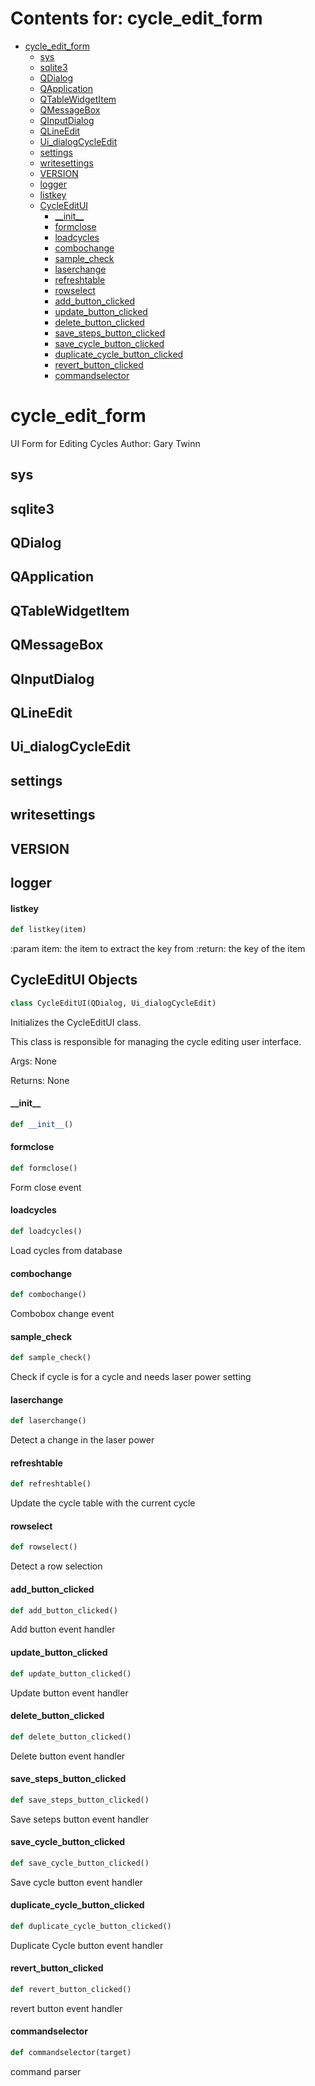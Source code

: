 # Contents for: cycle_edit_form

* [cycle\_edit\_form](#cycle_edit_form)
  * [sys](#cycle_edit_form.sys)
  * [sqlite3](#cycle_edit_form.sqlite3)
  * [QDialog](#cycle_edit_form.QDialog)
  * [QApplication](#cycle_edit_form.QApplication)
  * [QTableWidgetItem](#cycle_edit_form.QTableWidgetItem)
  * [QMessageBox](#cycle_edit_form.QMessageBox)
  * [QInputDialog](#cycle_edit_form.QInputDialog)
  * [QLineEdit](#cycle_edit_form.QLineEdit)
  * [Ui\_dialogCycleEdit](#cycle_edit_form.Ui_dialogCycleEdit)
  * [settings](#cycle_edit_form.settings)
  * [writesettings](#cycle_edit_form.writesettings)
  * [VERSION](#cycle_edit_form.VERSION)
  * [logger](#cycle_edit_form.logger)
  * [listkey](#cycle_edit_form.listkey)
  * [CycleEditUI](#cycle_edit_form.CycleEditUI)
    * [\_\_init\_\_](#cycle_edit_form.CycleEditUI.__init__)
    * [formclose](#cycle_edit_form.CycleEditUI.formclose)
    * [loadcycles](#cycle_edit_form.CycleEditUI.loadcycles)
    * [combochange](#cycle_edit_form.CycleEditUI.combochange)
    * [sample\_check](#cycle_edit_form.CycleEditUI.sample_check)
    * [laserchange](#cycle_edit_form.CycleEditUI.laserchange)
    * [refreshtable](#cycle_edit_form.CycleEditUI.refreshtable)
    * [rowselect](#cycle_edit_form.CycleEditUI.rowselect)
    * [add\_button\_clicked](#cycle_edit_form.CycleEditUI.add_button_clicked)
    * [update\_button\_clicked](#cycle_edit_form.CycleEditUI.update_button_clicked)
    * [delete\_button\_clicked](#cycle_edit_form.CycleEditUI.delete_button_clicked)
    * [save\_steps\_button\_clicked](#cycle_edit_form.CycleEditUI.save_steps_button_clicked)
    * [save\_cycle\_button\_clicked](#cycle_edit_form.CycleEditUI.save_cycle_button_clicked)
    * [duplicate\_cycle\_button\_clicked](#cycle_edit_form.CycleEditUI.duplicate_cycle_button_clicked)
    * [revert\_button\_clicked](#cycle_edit_form.CycleEditUI.revert_button_clicked)
    * [commandselector](#cycle_edit_form.CycleEditUI.commandselector)

<a id="cycle_edit_form"></a>

# cycle\_edit\_form

UI Form for Editing Cycles
Author: Gary Twinn

<a id="cycle_edit_form.sys"></a>

## sys

<a id="cycle_edit_form.sqlite3"></a>

## sqlite3

<a id="cycle_edit_form.QDialog"></a>

## QDialog

<a id="cycle_edit_form.QApplication"></a>

## QApplication

<a id="cycle_edit_form.QTableWidgetItem"></a>

## QTableWidgetItem

<a id="cycle_edit_form.QMessageBox"></a>

## QMessageBox

<a id="cycle_edit_form.QInputDialog"></a>

## QInputDialog

<a id="cycle_edit_form.QLineEdit"></a>

## QLineEdit

<a id="cycle_edit_form.Ui_dialogCycleEdit"></a>

## Ui\_dialogCycleEdit

<a id="cycle_edit_form.settings"></a>

## settings

<a id="cycle_edit_form.writesettings"></a>

## writesettings

<a id="cycle_edit_form.VERSION"></a>

## VERSION

<a id="cycle_edit_form.logger"></a>

## logger

<a id="cycle_edit_form.listkey"></a>

#### listkey

```python
def listkey(item)
```

:param item: the item to extract the key from
:return: the key of the item

<a id="cycle_edit_form.CycleEditUI"></a>

## CycleEditUI Objects

```python
class CycleEditUI(QDialog, Ui_dialogCycleEdit)
```

Initializes the CycleEditUI class.

This class is responsible for managing the cycle editing user interface.

Args:
    None

Returns:
    None

<a id="cycle_edit_form.CycleEditUI.__init__"></a>

#### \_\_init\_\_

```python
def __init__()
```

<a id="cycle_edit_form.CycleEditUI.formclose"></a>

#### formclose

```python
def formclose()
```

Form close event

<a id="cycle_edit_form.CycleEditUI.loadcycles"></a>

#### loadcycles

```python
def loadcycles()
```

Load cycles from database

<a id="cycle_edit_form.CycleEditUI.combochange"></a>

#### combochange

```python
def combochange()
```

Combobox change event

<a id="cycle_edit_form.CycleEditUI.sample_check"></a>

#### sample\_check

```python
def sample_check()
```

Check if cycle is for a cycle and needs laser power setting

<a id="cycle_edit_form.CycleEditUI.laserchange"></a>

#### laserchange

```python
def laserchange()
```

Detect a change in the laser power

<a id="cycle_edit_form.CycleEditUI.refreshtable"></a>

#### refreshtable

```python
def refreshtable()
```

Update the cycle table with the current cycle

<a id="cycle_edit_form.CycleEditUI.rowselect"></a>

#### rowselect

```python
def rowselect()
```

Detect a row selection

<a id="cycle_edit_form.CycleEditUI.add_button_clicked"></a>

#### add\_button\_clicked

```python
def add_button_clicked()
```

Add button event handler

<a id="cycle_edit_form.CycleEditUI.update_button_clicked"></a>

#### update\_button\_clicked

```python
def update_button_clicked()
```

Update button event handler

<a id="cycle_edit_form.CycleEditUI.delete_button_clicked"></a>

#### delete\_button\_clicked

```python
def delete_button_clicked()
```

Delete button event handler

<a id="cycle_edit_form.CycleEditUI.save_steps_button_clicked"></a>

#### save\_steps\_button\_clicked

```python
def save_steps_button_clicked()
```

Save seteps button event handler

<a id="cycle_edit_form.CycleEditUI.save_cycle_button_clicked"></a>

#### save\_cycle\_button\_clicked

```python
def save_cycle_button_clicked()
```

Save cycle button event handler

<a id="cycle_edit_form.CycleEditUI.duplicate_cycle_button_clicked"></a>

#### duplicate\_cycle\_button\_clicked

```python
def duplicate_cycle_button_clicked()
```

Duplicate Cycle button event handler

<a id="cycle_edit_form.CycleEditUI.revert_button_clicked"></a>

#### revert\_button\_clicked

```python
def revert_button_clicked()
```

revert button event handler

<a id="cycle_edit_form.CycleEditUI.commandselector"></a>

#### commandselector

```python
def commandselector(target)
```

command parser

